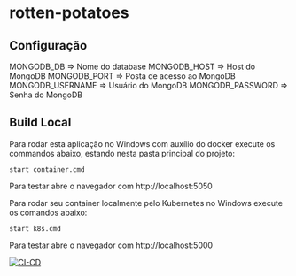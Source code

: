 # rotten-potatoes

## Configuração

MONGODB_DB => Nome do database
MONGODB_HOST => Host do MongoDB
MONGODB_PORT => Posta de acesso ao MongoDB
MONGODB_USERNAME => Usuário do MongoDB
MONGODB_PASSWORD => Senha do MongoDB

## Build Local
Para rodar esta aplicação no Windows com auxílio do docker execute os commandos abaixo, estando nesta pasta principal do projeto:
```
start container.cmd
```
Para testar abre o navegador com http://localhost:5050

Para rodar seu container localmente pelo Kubernetes no Windows execute os comandos abaixo:
```
start k8s.cmd
```
Para testar abre o navegador com http://localhost:5000

[![CI-CD](https://github.com/brunosilvagarcia/conversao-temperatura/actions/workflows/main.yml/badge.svg)](https://github.com/brunosilvagarcia/conversao-temperatura/actions/workflows/main.yml)